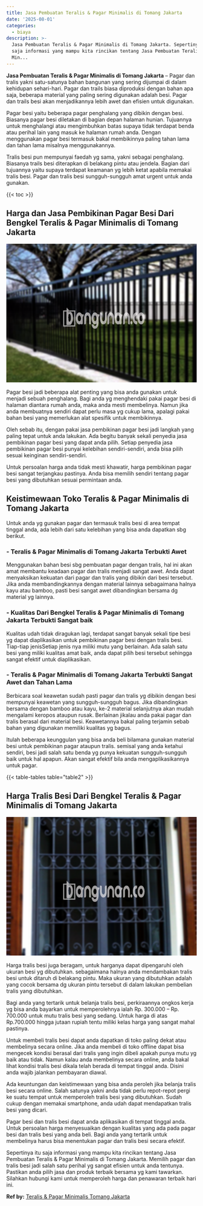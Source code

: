 ```yaml
---
title: Jasa Pembuatan Teralis & Pagar Minimalis di Tomang Jakarta
date: '2025-08-01'
categories:
  - biaya
description: >-
  Jasa Pembuatan Teralis & Pagar Minimalis di Tomang Jakarta. Sepertinya itu
  saja informasi yang mampu kita rincikan tentang Jasa Pembuatan Teralis & Pagar
  Min...
---
```


**Jasa Pembuatan Teralis & Pagar Minimalis di Tomang Jakarta** – Pagar dan tralis yakni satu-satunya bahan bangunan yang sering dijumpai di dalam kehidupan sehari-hari. Pagar dan trails biasa diproduksi dengan bahan apa saja, beberapa material yang paling sering digunakan adalah besi. Pagar dan trails besi akan menjadikannya lebih awet dan efisien untuk digunakan.

Pagar besi yaitu beberapa pagar penghalang yang dibikin dengan besi. Biasanya pagar besi diletakan di bagian depan halaman hunian. Tujuannya untuk menghalangi atau mengimbuhkan batas supaya tidak terdapat benda atau perihal lain yang masuk ke halaman rumah anda. Dengan menggunakan pagar besi termasuk bakal membikinnya paling tahan lama dan tahan lama misalnya menggunakannya.

Tralis besi pun mempunyai faedah yg sama, yakni sebagai penghalang. Biasanya trails besi diterapkan di belakang pintu atau jendela. Bagian dari tujuannya yaitu supaya terdapat keamanan yg lebih ketat apabila memakai tralis besi. Pagar dan tralis besi sungguh-sungguh amat urgent untuk anda gunakan.

{{< toc >}}

## Harga dan Jasa Pembikinan Pagar Besi Dari Bengkel Teralis & Pagar Minimalis di Tomang Jakarta

![Jasa Pembuatan Teralis & Pagar Minimalis di Tomang Jakarta](/images/pagar-minimalis-murah-68.png)

Pagar besi jadi beberapa alat penting yang bisa anda gunakan untuk menjadi sebuah penghalang. Bagi anda yg menghendaki pakai pagar besi di halaman diantara rumah anda, maka anda mesti membelinya. Namun jika anda membuatnya sendiri dapat perlu masa yg cukup lama, apalagi pakai bahan besi yang memerlukan alat spesifik untuk membikinnya.

Oleh sebab itu, dengan pakai jasa pembikinan pagar besi jadi langkah yang paling tepat untuk anda lakukan. Ada begitu banyak sekali penyedia jasa pembikinan pagar besi yang dapat anda pilih. Setiap penyedia jasa pembikinan pagar besi punyai kelebihan sendiri-sendiri, anda bisa pilih sesuai keinginan sendiri-sendiri.

Untuk persoalan harga anda tidak mesti khawatir, harga pembikinan pagar besi sangat terjangkau pastinya. Anda bisa memilih sendiri tentang pagar besi yang dibutuhkan sesuai permintaan anda.

## Keistimewaan Toko Teralis & Pagar Minimalis di Tomang Jakarta

Untuk anda yg gunakan pagar dan termasuk tralis besi di area tempat tinggal anda, ada lebih dari satu kelebihan yang bisa anda dapatkan sbg berikut.

### \- Teralis & Pagar Minimalis di Tomang Jakarta Terbukti Awet

Menggunakan bahan besi sbg pembuatan pagar dengan tralis, hal ini akan amat membantu keadaan pagar dan tralis menjadi sangat awet. Anda dapat menyaksikan kekuatan dari pagar dan tralis yang dibikin dari besi tersebut. Jika anda membandingkannya dengan material lainnya sebagaimana halnya kayu atau bamboo, pasti besi sangat awet dibandingkan bersama dg material yg lainnya.

### \- Kualitas Dari Bengkel Teralis & Pagar Minimalis di Tomang Jakarta Terbukti Sangat baik

Kualitas udah tidak diragukan lagi, terdapat sangat banyak sekali tipe besi yg dapat diaplikasikan untuk pembikinan pagar besi dengan tralis besi. Tiap-tiap jenisSetiap jenis nya miliki mutu yang berlainan. Ada salah satu besi yang miliki kualitas amat baik, anda dapat pilih besi tersebut sehingga sangat efektif untuk diaplikasikan.

### \- Teralis & Pagar Minimalis di Tomang Jakarta Terbukti Sangat Awet dan Tahan Lama

Berbicara soal keawetan sudah pasti pagar dan tralis yg dibikin dengan besi mempunyai keawetan yang sungguh-sungguh bagus. Jika dibandingkan bersama dengan bamboo atau kayu, ke-2 material selanjutnya akan mudah mengalami keropos ataupun rusak. Berlainan jikalau anda pakai pagar dan tralis berasal dari material besi. Keawetannya bakal paling terjamin sebab bahan yang digunakan memiliki kualitas yg bagus.

Itulah beberapa keunggulan yang bisa anda beli bilamana gunakan material besi untuk pembikinan pagar ataupun tralis. semisal yang anda ketahui sendiri, besi jadi salah satu benda yg punya kekuatan sungguh-sungguh baik untuk hal apapun. Akan sangat efektif bila anda mengaplikasikannya untuk pagar.

{{< table-tables table="table2" >}}

## Harga Tralis Besi Dari Bengkel Teralis & Pagar Minimalis di Tomang Jakarta

![Jasa Pembuatan Teralis & Pagar Minimalis di Tomang Jakarta](/images/teralis-minimalis-murah-29.png)

Harga tralis besi juga beragam, untuk harganya dapat dipengaruhi oleh ukuran besi yg dibutuhkan. sebagaimana halnya anda mendambakan tralis besi untuk ditaruh di belakang pintu. Maka ukuran yang dibutuhkan adalah yang cocok bersama dg ukuran pintu tersebut di dalam lakukan pembelian tralis yang dibutuhkan.

Bagi anda yang tertarik untuk belanja tralis besi, perkiraannya ongkos kerja yg bisa anda bayarkan untuk memperolehnya ialah Rp. 300.000 – Rp. 700.000 untuk mutu tralis besi yang sedang. Untuk harga di atas Rp.700.000 hingga jutaan rupiah tentu miliki kelas harga yang sangat mahal pastinya.

Untuk membeli tralis besi dapat anda dapatkan di toko paling dekat atau membelinya secara online. Jika anda membeli di toko offline dapat bisa mengecek kondisi berasal dari tralis yang ingin dibeli apakah punya mutu yg baik atau tidak. Namun kalau anda membelinya secara online, anda bakal lihat kondisi tralis besi dikala telah berada di tempat tinggal anda. Disini anda wajib jalankan pembayaran diawal.

Ada keuntungan dan keistimewaan yang bisa anda peroleh jika belanja tralis besi secara online. Salah satunya yakni anda tidak perlu repot-repot pergi ke suatu tempat untuk memperoleh tralis besi yang dibutuhkan. Sudah cukup dengan memakai smartphone, anda udah dapat mendapatkan tralis besi yang dicari.

Pagar besi dan tralis besi dapat anda aplikasikan di tempat tinggal anda. Untuk persoalan harga menyesuaikan dengan kualitas yang ada pada pagar besi dan tralis besi yang anda beli. Bagi anda yang tertarik untuk membelinya harus bisa menentukan pagar dan tralis besi secara efektif.

Sepertinya itu saja informasi yang mampu kita rincikan tentang Jasa Pembuatan Teralis & Pagar Minimalis di Tomang Jakarta. Memilih pagar dan tralis besi jadi salah satu perihal yg sangat efisien untuk anda tentunya. Pastikan anda pilih jasa dan produk terbaik bersama yg kami tawarkan. Silahkan hubungi kami untuk memperoleh harga dan penawaran terbaik hari ini.

**Ref by:** [Teralis & Pagar Minimalis Tomang Jakarta](https://id.wikipedia.org/wiki/Teralis)

